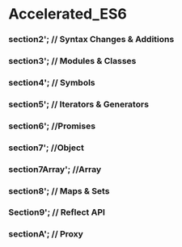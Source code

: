 # Accelerated_ES6

### section2'; // Syntax Changes & Additions
### section3'; // Modules & Classes
### section4'; // Symbols
### section5'; // Iterators & Generators
### section6'; //Promises
### section7'; //Object
### section7Array'; //Array
### section8'; // Maps & Sets
### Section9'; // Reflect API
### sectionA'; // Proxy
